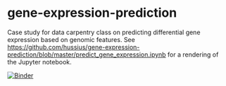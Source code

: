 # gene-expression-prediction
Case study for data carpentry class on predicting differential gene expression based on genomic features. See https://github.com/hussius/gene-expression-prediction/blob/master/predict_gene_expression.ipynb for a rendering of the Jupyter notebook.

[![Binder](http://mybinder.org/badge.svg)](http://mybinder.org/repo/hussius/gene-expression-prediction)
